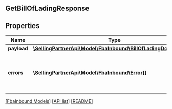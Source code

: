 ## GetBillOfLadingResponse

## Properties

Name | Type | Description | Notes
------------ | ------------- | ------------- | -------------
**payload** | [**\SellingPartnerApi\Model\FbaInbound\BillOfLadingDownloadURL**](BillOfLadingDownloadURL.md) |  | [optional]
**errors** | [**\SellingPartnerApi\Model\FbaInbound\Error[]**](Error.md) | A list of error responses returned when a request is unsuccessful. | [optional]

[[FbaInbound Models]](../) [[API list]](../../Api) [[README]](../../../README.md)

